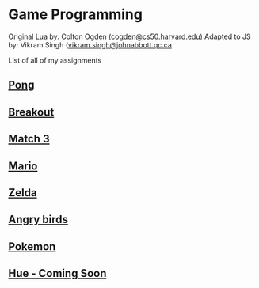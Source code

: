 # Game Programming
Original Lua by: Colton Ogden (cogden@cs50.harvard.edu)
Adapted to JS by: Vikram Singh (vikram.singh@johnabbott.qc.ca

List of all of my assignments

## [Pong](./0.%20Pong/)

## [Breakout](./1.%20Breakout/)

## [Match 3](./2.%20Match%203/)

## [Mario](./3.%20Mario/)

## [Zelda](./4.%20Zelda/)

## [Angry birds](./5.%20Angry%20Birds/)

## [Pokemon](./6.%20Pokemon/)

## [Hue - Coming Soon](./Hue)
